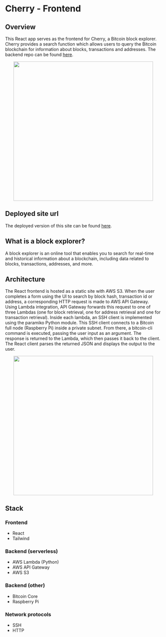 # Cherry - Frontend
## Overview
This React app serves as the frontend for Cherry, a Bitcoin block explorer. Cherry provides a search function which allows users to query the Bitcoin blockchain for information about blocks, transactions and addresses. The backend repo can be found [here](https://github.com/tigeryant/cherry-lambdas/tree/main).

<p align="center">
  <img src="https://i.imgur.com/barWqhe.png" height="450px"></img>
  <p>

## Deployed site url
The deployed version of this site can be found [here](http://cherry-frontend.s3-website.eu-west-2.amazonaws.com/).

## What is a block explorer?
A block explorer is an online tool that enables you to search for real-time and historical information about a blockchain, including data related to blocks, transactions, addresses, and more.

## Architecture
The React frontend is hosted as a static site with AWS S3. When the user completes a form using the UI to search by block hash, transaction id or address, a corresponding HTTP request is made to AWS API Gateway. Using Lambda integration, API Gateway forwards this request to one of three Lambdas (one for block retrieval, one for address retrieval and one for transaction retrieval). Inside each lambda, an SSH client is implemented using the paramiko Python module. This SSH client connects to a Bitcoin full node (Raspberry Pi) inside a private subnet. From there, a bitcoin-cli command is executed, passing the user input as an argument. The response is returned to the Lambda, which then passes it back to the client. The React client parses the returned JSON and displays the output to the user.

<p align="center">
  <img src="https://i.imgur.com/MWeQExx.png" height="450px"></img>
  <p>


## Stack
### Frontend
* React
* Tailwind

### Backend (serverless)
* AWS Lambda (Python)
* AWS API Gateway
* AWS S3

### Backend (other)
* Bitcoin Core
* Raspberry Pi

### Network protocols
* SSH
* HTTP

